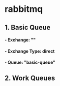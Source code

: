 # rabbitmq

## 1. Basic Queue
#### - Exchange: ""
#### - Exchange Type: direct
#### - Queue: "basic-queue"

## 2. Work Queues
